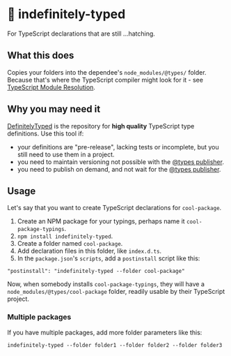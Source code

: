 # 🐣 indefinitely-typed

For TypeScript declarations that are still ...hatching.

## What this does

Copies your folders into the dependee's `node_modules/@types/` folder. Because that's where the TypeScript compiler might look for it - see [TypeScript Module Resolution](https://www.typescriptlang.org/docs/handbook/module-resolution.html).

## Why you may need it

[DefinitelyTyped](http://definitelytyped.org/) is the repository for __high quality__ TypeScript type definitions. Use this tool if:
* your definitions are "pre-release", lacking tests or incomplete, but you still need to use them in a project.
* you need to maintain versioning not possible with the [@types publisher](https://github.com/microsoft/DefinitelyTyped-tools).
* you need to publish on demand, and not wait for the [@types publisher](https://github.com/microsoft/DefinitelyTyped-tools).

## Usage

Let's say that you want to create TypeScript declarations for `cool-package`.

1. Create an NPM package for your typings, perhaps name it `cool-package-typings`.
1. `npm install indefinitely-typed`.
1. Create a folder named `cool-package`.
1. Add declaration files in this folder, like `index.d.ts`.
1. In the `package.json`'s `scripts`, add a `postinstall` script like this:
```
"postinstall": "indefinitely-typed --folder cool-package"
```

Now, when somebody installs `cool-package-typings`, they will have a `node_modules/@types/cool-package` folder, readily usable by their TypeScript project.


### Multiple packages
If you have multiple packages, add more folder parameters like this:
```
indefinitely-typed --folder folder1 --folder folder2 --folder folder3
```

